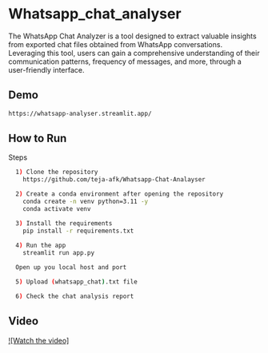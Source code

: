 
# Whatsapp_chat_analyser


The WhatsApp Chat Analyzer is a tool designed to extract valuable insights from exported chat files obtained from WhatsApp conversations. Leveraging this tool, users can gain a comprehensive understanding of their communication patterns, frequency of messages, and more, through a user-friendly interface.

## Demo

```bash
https://whatsapp-analyser.streamlit.app/
```


## How to Run

Steps

```bash
  1) Clone the repository
    https://github.com/teja-afk/Whatsapp-Chat-Analayser

  2) Create a conda environment after opening the repository
    conda create -n venv python=3.11 -y
    conda activate venv

  3) Install the requirements
    pip install -r requirements.txt
  
  4) Run the app
    streamlit run app.py

  Open up you local host and port

  5) Upload (whatsapp_chat).txt file 

  6) Check the chat analysis report
```
    
## Video

[![Watch the video]](https://youtu.be/QZ5Z78_rAsE)
